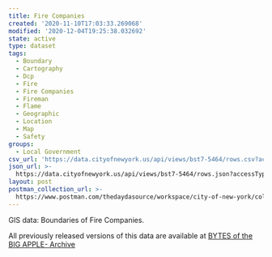 ```yaml
---
title: Fire Companies
created: '2020-11-10T17:03:33.269068'
modified: '2020-12-04T19:25:38.032692'
state: active
type: dataset
tags:
  - Boundary
  - Cartography
  - Dcp
  - Fire
  - Fire Companies
  - Fireman
  - Flame
  - Geographic
  - Location
  - Map
  - Safety
groups:
  - Local Government
csv_url: 'https://data.cityofnewyork.us/api/views/bst7-5464/rows.csv?accessType=DOWNLOAD'
json_url: >-
  https://data.cityofnewyork.us/api/views/bst7-5464/rows.json?accessType=DOWNLOAD
layout: post
postman_collection_url: >-
  https://www.postman.com/thedaydasource/workspace/city-of-new-york/collection/15909983-5d459c8a-bb4a-43e9-941f-11e5b50857a4
---
```

GIS data: Boundaries of Fire Companies.

All previously released versions of this data are available at <a href="https://www1.nyc.gov/site/planning/data-maps/open-data/bytes-archive.page?sorts[year]=0">BYTES of the BIG APPLE- Archive</a>
